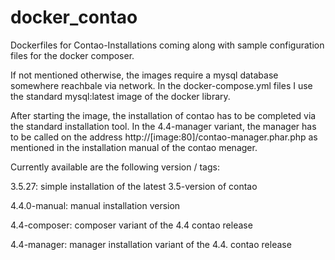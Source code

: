# docker_contao
Dockerfiles for Contao-Installations coming along with sample configuration files for the docker composer.

If not mentioned otherwise, the images require a mysql database somewhere reachbale via network. In the docker-compose.yml files I use the standard mysql:latest image of the docker library.

After starting the image, the installation of contao has to be completed via the standard installation tool. 
In the 4.4-manager variant, the manager has to be called on the address http://[image:80]/contao-manager.phar.php as mentioned in the installation manual of the contao menager.

Currently available are the following version / tags:

3.5.27: simple installation of the latest 3.5-version of contao

4.4.0-manual: manual installation version 

4.4-composer: composer variant of the 4.4 contao release

4.4-manager: manager installation variant of the 4.4. contao release


